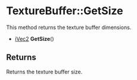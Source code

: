 # TextureBuffer::GetSize

This method returns the texture buffer dimensions.

- [iVec2](iVec2) **GetSize**()

## Returns

Returns the texture buffer size.
